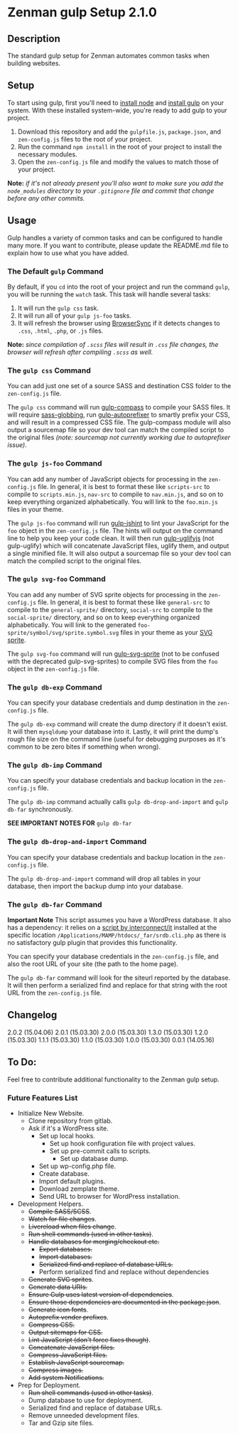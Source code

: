 # Zenman gulp Setup 2.1.0
## Description
The standard gulp setup for Zenman automates common tasks when building websites.

## Setup
To start using gulp, first you'll need to [install node](http://nodejs.org/) and [install gulp](https://github.com/gulpjs/gulp/blob/master/docs/getting-started.md#getting-started) on your system. With these installed system-wide, you're ready to add gulp to your project.

1. Download this repository and add the ``gulpfile.js``, ``package.json``, and ``zen-config.js`` files to the root of your project.
2. Run the command ``npm install`` in the root of your project to install the necessary modules.
3. Open the ``zen-config.js`` file and modify the values to match those of your project.

**Note:** *if it's not already present you'll also want to make sure you add the  ``node_modules`` directory to your ``.gitignore`` file and commit that change before any other commits.*

## Usage
Gulp handles a variety of common tasks and can be configured to handle many more. If you want to contribute, please update the README.md file to explain how to use what you have added.

### The Default ``gulp`` Command
By default, if you ``cd`` into the root of your project and run the command ``gulp``, you will be running the ``watch`` task. This task will handle several tasks:

1. It will run the ``gulp css`` task.
2. It will run all of your ``gulp js-foo`` tasks.
4. It will refresh the browser using [BrowserSync](http://www.browsersync.io/) if it detects changes to ``.css``, ``.html``, ``.php``, or ``.js`` files.

**Note:** *since compilation of ``.scss`` files will result in ``.css`` file changes, the browser will refresh after compiling ``.scss`` as well.*

### The ``gulp css`` Command

You can add just one set of a source SASS and destination CSS folder to the ``zen-config.js`` file.

The ``gulp css`` command will run [gulp-compass](https://www.npmjs.org/package/gulp-compass) to compile your SASS files. It will require [sass-globbing](https://github.com/chriseppstein/sass-globbing), run [gulp-autoprefixer](https://www.npmjs.org/package/gulp-autoprefixer) to smartly prefix your CSS, and will result in a compressed CSS file. The gulp-compass module will also output a sourcemap file so your dev tool can match the compiled script to the original files _(note: sourcemap not currently working due to autoprefixer issue)_.

### The ``gulp js-foo`` Command
You can add any number of JavaScript objects for processing in the ``zen-config.js`` file. In general, it is best to format these like ``scripts-src`` to compile to ``scripts.min.js``, ``nav-src`` to compile to ``nav.min.js``, and so on to keep everything organized alphabetically. You will link to the ``foo.min.js`` files in your theme.

The ``gulp js-foo`` command will run [gulp-jshint](https://www.npmjs.org/package/gulp-jshint) to lint your JavaScript for the ``foo`` object in the ``zen-config.js`` file. The hints will output on the command line to help you keep your code clean. It will then run [gulp-uglifyjs](https://www.npmjs.org/package/gulp-uglifyjs) (not gulp-uglify) which will concatenate JavaScript files, uglify them, and output a single minified file. It will also output a sourcemap file so your dev tool can match the compiled script to the original files.

### The ``gulp svg-foo`` Command

You can add any number of SVG sprite objects for processing in the ``zen-config.js`` file. In general, it is best to format these like ``general-src`` to compile to the ``general-sprite/`` directory, ``social-src`` to compile to the ``social-sprite/`` directory, and so on to keep everything organized alphabetically. You will link to the generated ``foo-sprite/symbol/svg/sprite.symbol.svg`` files in your theme as your [SVG sprite](http://css-tricks.com/svg-sprites-use-better-icon-fonts/).

The ``gulp svg-foo`` command will run [gulp-svg-sprite](https://www.npmjs.org/package/gulp-svg-sprites) (not to be confused with the deprecated gulp-svg-sprites) to compile SVG files from the ``foo`` object in the ``zen-config.js`` file.

### The ``gulp db-exp`` Command

You can specify your database credentials and dump destination in the ``zen-config.js`` file.

The ``gulp db-exp`` command will create the dump directory if it doesn't exist. It will then ``mysqldump`` your database into it. Lastly, it will print the dump's rough file size on the command line (useful for debugging purposes as it's common to be zero bites if something when wrong).

### The ``gulp db-imp`` Command

You can specify your database credentials and backup location in the ``zen-config.js`` file.

The ``gulp db-imp`` command actually calls ``gulp db-drop-and-import`` and ``gulp db-far`` synchronously.

**SEE IMPORTANT NOTES FOR** ``gulp db-far``

### The ``gulp db-drop-and-import`` Command

You can specify your database credentials and backup location in the ``zen-config.js`` file.

The ``gulp db-drop-and-import`` command will drop all tables in your database, then import the backup dump into your database.

### The ``gulp db-far`` Command

**Important Note**
This script assumes you have a WordPress database. It also has a dependency: it relies on a [script by interconnect/it](https://interconnectit.com/products/search-and-replace-for-wordpress-databases/) installed at the specific location ``/Applications/MAMP/htdocs/_far/srdb.cli.php`` as there is no satisfactory gulp plugin that provides this functionality.

You can specify your database credentials in the ``zen-config.js`` file, and also the root URL of your site (the path to the home page).

The ``gulp db-far`` command will look for the siteurl reported by the database. It will then perform a serialized find and replace for that string with the root URL from the ``zen-config.js`` file.

## Changelog

2.0.2 (15.04.06)
2.0.1 (15.03.30)
2.0.0 (15.03.30)
1.3.0 (15.03.30)
1.2.0 (15.03.30)
1.1.1 (15.03.30)
1.1.0 (15.03.30)
1.0.0 (15.03.30)
0.0.1 (14.05.16)

## To Do:
Feel free to contribute additional functionality to the Zenman gulp setup.

### Future Features List
- Initialize New Website.
    -  Clone repository from gitlab.
    -  Ask if it's a WordPress site.
        -  Set up local hooks.
            - Set up hook configuration file with project values.
            - Set up pre-commit calls to scripts.
                - Set up database dump.
        - Set up wp-config.php file.
        - Create database.
        - Import default plugins.
        - Download zemplate theme.
        - Send URL to browser for WordPress installation.
- Development Helpers.
    - ~~Compile SASS/SCSS~~.
    - ~~Watch for file changes~~.
    - ~~Livereload when files change~~.
    - ~~Run shell commands (used in other tasks)~~.
    - ~~Handle databases for merging/checkout etc.~~
        - ~~Export databases.~~
        - ~~Import databases.~~
        - ~~Serialized find and replace of database URLs.~~
        - Perform serialized find and replace without dependencies
    - ~~Generate SVG sprites~~.
    - ~~Generate data URIs.~~
    - ~~Ensure Gulp uses latest version of dependencies~~.
    - ~~Ensure those dependencies are documented in the package.json~~.
    - ~~Generate icon fonts~~.
    - ~~Autoprefix vender prefixes~~.
    - ~~Compress CSS.~~
    - ~~Output sitemaps for CSS.~~
    - ~~Lint JavaScript (don't force fixes though)~~.
    - ~~Concatenate JavaScript files.~~
    - ~~Compress JavaScript files.~~
    - ~~Establish JavaScript sourcemap.~~
    - ~~Compress images.~~
    - ~~Add system Notifications.~~
- Prep for Deployment.
    - ~~Run shell commands (used in other tasks)~~.
    - Dump database to use for deployment.
    - Serialized find and replace of database URLs.
    - Remove unneeded development files.
    - Tar and Gzip site files.
